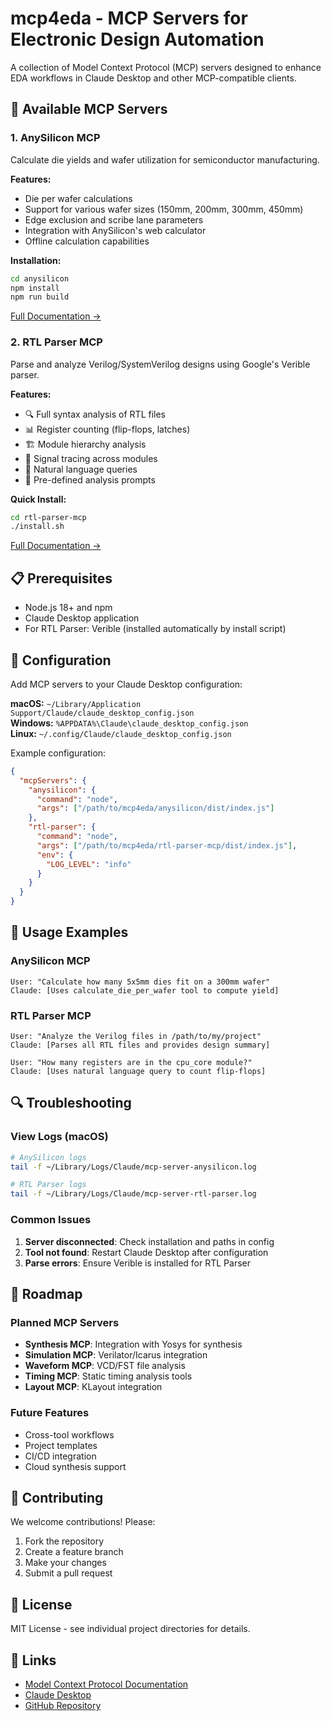 # mcp4eda - MCP Servers for Electronic Design Automation

A collection of Model Context Protocol (MCP) servers designed to enhance EDA workflows in Claude Desktop and other MCP-compatible clients.

## 🚀 Available MCP Servers

### 1. AnySilicon MCP
Calculate die yields and wafer utilization for semiconductor manufacturing.

**Features:**
- Die per wafer calculations
- Support for various wafer sizes (150mm, 200mm, 300mm, 450mm)
- Edge exclusion and scribe lane parameters
- Integration with AnySilicon's web calculator
- Offline calculation capabilities

**Installation:**
```bash
cd anysilicon
npm install
npm run build
```

[Full Documentation →](./anysilicon/README.md)

### 2. RTL Parser MCP
Parse and analyze Verilog/SystemVerilog designs using Google's Verible parser.

**Features:**
- 🔍 Full syntax analysis of RTL files
- 📊 Register counting (flip-flops, latches)
- 🏗️ Module hierarchy analysis
- 🔗 Signal tracing across modules
- 💬 Natural language queries
- 🎯 Pre-defined analysis prompts

**Quick Install:**
```bash
cd rtl-parser-mcp
./install.sh
```

[Full Documentation →](./rtl-parser-mcp/README.md)

## 📋 Prerequisites

- Node.js 18+ and npm
- Claude Desktop application
- For RTL Parser: Verible (installed automatically by install script)

## 🔧 Configuration

Add MCP servers to your Claude Desktop configuration:

**macOS:** `~/Library/Application Support/Claude/claude_desktop_config.json`  
**Windows:** `%APPDATA%\Claude\claude_desktop_config.json`  
**Linux:** `~/.config/Claude/claude_desktop_config.json`

Example configuration:
```json
{
  "mcpServers": {
    "anysilicon": {
      "command": "node",
      "args": ["/path/to/mcp4eda/anysilicon/dist/index.js"]
    },
    "rtl-parser": {
      "command": "node",
      "args": ["/path/to/mcp4eda/rtl-parser-mcp/dist/index.js"],
      "env": {
        "LOG_LEVEL": "info"
      }
    }
  }
}
```

## 🎯 Usage Examples

### AnySilicon MCP
```
User: "Calculate how many 5x5mm dies fit on a 300mm wafer"
Claude: [Uses calculate_die_per_wafer tool to compute yield]
```

### RTL Parser MCP
```
User: "Analyze the Verilog files in /path/to/my/project"
Claude: [Parses all RTL files and provides design summary]

User: "How many registers are in the cpu_core module?"
Claude: [Uses natural language query to count flip-flops]
```

## 🔍 Troubleshooting

### View Logs (macOS)
```bash
# AnySilicon logs
tail -f ~/Library/Logs/Claude/mcp-server-anysilicon.log

# RTL Parser logs
tail -f ~/Library/Logs/Claude/mcp-server-rtl-parser.log
```

### Common Issues
1. **Server disconnected**: Check installation and paths in config
2. **Tool not found**: Restart Claude Desktop after configuration
3. **Parse errors**: Ensure Verible is installed for RTL Parser

## 🚧 Roadmap

### Planned MCP Servers
- **Synthesis MCP**: Integration with Yosys for synthesis
- **Simulation MCP**: Verilator/Icarus integration
- **Waveform MCP**: VCD/FST file analysis
- **Timing MCP**: Static timing analysis tools
- **Layout MCP**: KLayout integration

### Future Features
- Cross-tool workflows
- Project templates
- CI/CD integration
- Cloud synthesis support

## 🤝 Contributing

We welcome contributions! Please:
1. Fork the repository
2. Create a feature branch
3. Make your changes
4. Submit a pull request

## 📄 License

MIT License - see individual project directories for details.

## 🔗 Links

- [Model Context Protocol Documentation](https://modelcontextprotocol.io)
- [Claude Desktop](https://claude.ai/download)
- [GitHub Repository](https://github.com/ssql2014/mcp4eda)